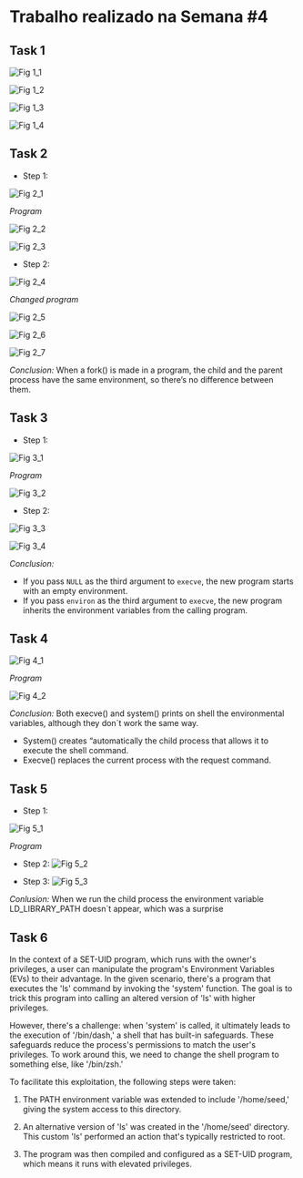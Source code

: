 # Trabalho realizado na Semana #4 

## Task 1
![Fig 1_1](./imgs/task1_1.png)

![Fig 1_2](./imgs/task1_2.png)

![Fig 1_3](./imgs/task1_3.png)

![Fig 1_4](./imgs/task1_4.png)

## Task 2
- Step 1:

![Fig 2_1](./imgs/task2_1.png)

_Program_

![Fig 2_2](./imgs/task2_2.png)

![Fig 2_3](./imgs/task2_3.png)

- Step 2:

![Fig 2_4](./imgs/task2_4.png)

_Changed program_

![Fig 2_5](./imgs/task2_5.png)

![Fig 2_6](./imgs/task2_6.png)

![Fig 2_7](./imgs/task2_7.png)

_Conclusion:_ When a fork() is made in a program, the child and the parent process have the same environment, so there’s no difference between them.

## Task 3
- Step 1:

![Fig 3_1](./imgs/task3_1.png)

_Program_

![Fig 3_2](./imgs/task3_2.png)

- Step 2:

![Fig 3_3](./imgs/task3_3.png)

![Fig 3_4](./imgs/task3_4.png)

_Conclusion:_  
* If you pass `NULL` as the third argument to `execve`, the new program starts with an empty environment. 
* If you pass `environ` as the third argument to `execve`, the new program inherits the environment variables from the calling program.


## Task 4

![Fig 4_1](./imgs/task4_1.png)

_Program_

![Fig 4_2](./imgs/task4_2.png)

_Conclusion:_ Both execve() and system() prints on shell the environmental variables, although they don´t work the same way.
* System() creates “automatically the child process that allows it to execute the shell command.
* Execve() replaces the current process with the request command.



## Task 5
- Step 1:

![Fig 5_1](./imgs/task5_1.png)

_Program_

- Step 2:
![Fig 5_2](./imgs/task5_2.png)

- Step 3:
![Fig 5_3](./imgs/task5_3.png)

_Conlusion:_ When we run the child process the environment variable LD_LIBRARY_PATH doesn´t appear, which was a surprise


## Task 6
In the context of a SET-UID program, which runs with the owner's privileges, a user can manipulate the program's Environment Variables (EVs) to their advantage. In the given scenario, there's a program that executes the 'ls' command by invoking the 'system' function. The goal is to trick this program into calling an altered version of 'ls' with higher privileges.

However, there's a challenge: when 'system' is called, it ultimately leads to the execution of '/bin/dash,' a shell that has built-in safeguards. These safeguards reduce the process's permissions to match the user's privileges. To work around this, we need to change the shell program to something else, like '/bin/zsh.'

To facilitate this exploitation, the following steps were taken:

1. The PATH environment variable was extended to include '/home/seed,' giving the system access to this directory.

2. An alternative version of 'ls' was created in the '/home/seed' directory. This custom 'ls' performed an action that's typically restricted to root.

3. The program was then compiled and configured as a SET-UID program, which means it runs with elevated privileges.
